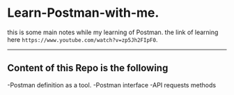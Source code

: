 # Learn-Postman-with-me.
this is some main notes while my learning of Postman.
the link of learning here `https://www.youtube.com/watch?v=zp5Jh2FIpF0`.

---
## Content of this Repo is the following
-Postman definition as a tool.
-Postman interface
-API requests methods
